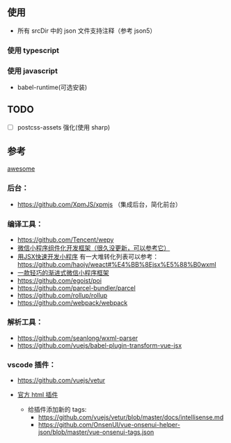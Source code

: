 
## 使用

- 所有 srcDir 中的 json 文件支持注释（参考 json5）

### 使用 typescript

### 使用 javascript

- babel-runtime(可选安装)



## TODO

- [ ] postcss-assets 强化(使用 sharp)




## 参考

[awesome](https://github.com/opendigg/awesome-github-wechat-weapp)


### 后台：

- https://github.com/XpmJS/xpmjs （集成后台，简化前台）

### 编译工具：

- https://github.com/Tencent/wepy
- [微信小程序组件化开发框架（很久没更新，可以参考它）](https://github.com/maichong/labrador)
- [用JSX快速开发小程序](https://github.com/haojy/weact)  有一大堆转化列表可以参考：https://github.com/haojy/weact#%E4%BB%8Ejsx%E5%88%B0wxml
- [一款轻巧的渐进式微信小程序框架](https://github.com/tinajs/tina)
- https://github.com/egoist/poi
- https://github.com/parcel-bundler/parcel
- https://github.com/rollup/rollup
- https://github.com/webpack/webpack


### 解析工具：

- https://github.com/seanlong/wxml-parser
- https://github.com/vuejs/babel-plugin-transform-vue-jsx


### vscode 插件：

- https://github.com/vuejs/vetur
- [官方 html 插件](https://github.com/Microsoft/vscode/tree/master/extensions/html)

  * 给插件添加新的 tags:
    - https://github.com/vuejs/vetur/blob/master/docs/intellisense.md
    - https://github.com/OnsenUI/vue-onsenui-helper-json/blob/master/vue-onsenui-tags.json
